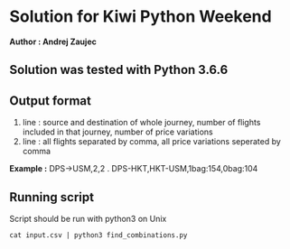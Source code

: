 # Solution for Kiwi Python Weekend
**Author : Andrej Zaujec**


## Solution was tested with Python 3.6.6

## Output format
1. line : source and destination of whole journey, number of flights included in that journey, number of price variations
2. line : all flights separated by comma, all price variations seperated by comma

**Example :**
 DPS->USM,2,2 . 
 DPS-HKT,HKT-USM,1bag:154,0bag:104

## Running script
Script should be run with python3 on Unix

`cat input.csv | python3 find_combinations.py`


